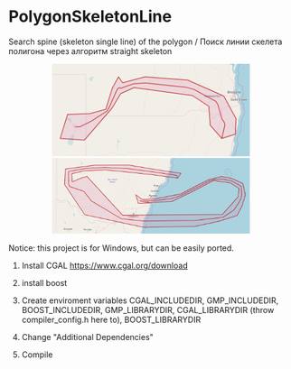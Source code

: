 # PolygonSkeletonLine
Search spine (skeleton single line) of the polygon  / Поиск линии скелета полигона через алгоритм straight skeleton 
 
 <p align="center">
  <img src="https://raw.githubusercontent.com/asapelkin/PolygonSkeletonLine/master/example1.png" width="350"/>
  <img src="https://raw.githubusercontent.com/asapelkin/PolygonSkeletonLine/master/example2.png" width="350"/>
</p>

 
Notice: this project is for Windows, but can be easily ported.

1) Install CGAL 
https://www.cgal.org/download

2) install boost

3) Create enviroment variables
CGAL_INCLUDEDIR, GMP_INCLUDEDIR, BOOST_INCLUDEDIR, GMP_LIBRARYDIR, CGAL_LIBRARYDIR (throw compiler_config.h here to), BOOST_LIBRARYDIR

4) Change "Additional Dependencies"

5) Compile


